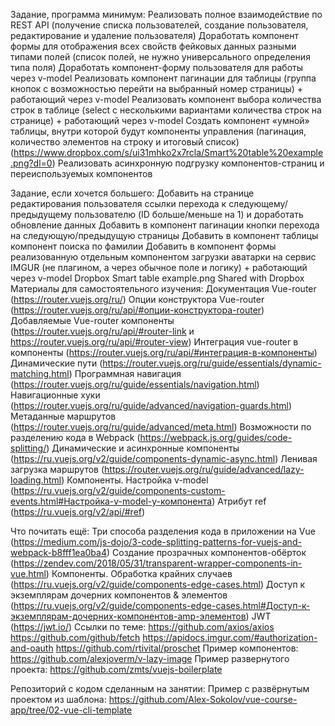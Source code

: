 Задание, программа минимум:
Реализовать полное взаимодействие по REST API (получение списка пользователей, создание пользователя, редактирование и удаление пользователя)
Доработать компонент формы для отображения всех свойств фейковых данных разными типами полей (список полей, не нужно универсального определения типа поля)
Доработать компонент-форму пользователя для работы через v-model
Реализовать компонент пагинации для таблицы (группа кнопок с возможностью перейти на выбранный номер страницы) + работающий через v-model
Реализовать компонент выбора количества строк в таблице (select с несколькими вариантами количества строк на странице) + работающий через v-model
Создать компонент «умной» таблицы, внутри которой будут компоненты управления  (пагинация, количество элементов на строку и итоговый список) (https://www.dropbox.com/s/ui31mhko2x7rcla/Smart%20table%20example.png?dl=0)
Реализовать асинхронную подгрузку компонентов-страниц и переиспользуемых компонентов

Задание, если хочется большего:
Добавить на странице редактирования пользователя ссылки перехода к следующему/предыдущему пользователю (ID больше/меньше на 1) и доработать обновление данных
Добавить в компонент пагинации кнопки перехода на следующую/предыдущую страницы
Добавить в компонент таблицы компонент поиска по фамилии
Добавить в компонент формы реализованную отдельным компонентом загрузки аватарки на сервис IMGUR (не плагином, а через обычное поле и логику) + работающий через v-model
Dropbox
Smart table example.png
Shared with Dropbox
Материалы для самостоятельного изучения:
Документация Vue-router (https://router.vuejs.org/ru/)
Опции конструктора Vue-router (https://router.vuejs.org/ru/api/#опции-конструктора-router)
Добавляемые Vue-router компоненты (https://router.vuejs.org/ru/api/#router-link и https://router.vuejs.org/ru/api/#router-view)
Интеграция vue-router в компоненты (https://router.vuejs.org/ru/api/#интеграция-в-компоненты)
Динамические пути (https://router.vuejs.org/ru/guide/essentials/dynamic-matching.html)
Программная навигация (https://router.vuejs.org/ru/guide/essentials/navigation.html)
Навигационные хуки (https://router.vuejs.org/ru/guide/advanced/navigation-guards.html)
Метаданные маршрутов (https://router.vuejs.org/ru/guide/advanced/meta.html)
Возможности по разделению кода в Webpack (https://webpack.js.org/guides/code-splitting/)
Динамические и асинхронные компоненты (https://ru.vuejs.org/v2/guide/components-dynamic-async.html)
Ленивая загрузка маршрутов (https://router.vuejs.org/ru/guide/advanced/lazy-loading.html)
Компоненты. Настройка v-model (https://ru.vuejs.org/v2/guide/components-custom-events.html#Настройка-v-model-у-компонента)
Атрибут ref (https://ru.vuejs.org/v2/api/#ref)

Что почитать ещё:
Три способа разделения кода в приложении на Vue (https://medium.com/js-dojo/3-code-splitting-patterns-for-vuejs-and-webpack-b8fff1ea0ba4)
Создание прозрачных компонентов-обёрток (https://zendev.com/2018/05/31/transparent-wrapper-components-in-vue.html)
Компоненты. Обработка крайних случаев (https://ru.vuejs.org/v2/guide/components-edge-cases.html)
Доступ к экземплярам дочерних компонентов & элементов (https://ru.vuejs.org/v2/guide/components-edge-cases.html#Доступ-к-экземплярам-дочерних-компонентов-amp-элементов)
JWT (https://jwt.io/)
Ссылки по теме:
https://github.com/axios/axios
https://github.com/github/fetch
https://apidocs.imgur.com/#authorization-and-oauth
https://github.com/rtivital/proschet
Пример компонентов: https://github.com/alexjoverm/v-lazy-image
Пример развернутого проекта: https://github.com/zmts/vuejs-boilerplate

Репозиторий с кодом сделанным на занятии:
Пример с развёрнутым проектом из шаблона: https://github.com/Alex-Sokolov/vue-course-app/tree/02-vue-cli-template